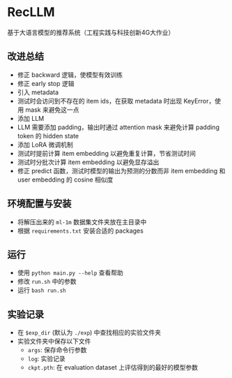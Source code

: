 # RecLLM
基于大语言模型的推荐系统（工程实践与科技创新4G大作业）

## 改进总结
- 修正 backward 逻辑，使模型有效训练
- 修正 early stop 逻辑
- 引入 metadata
- 测试时会访问到不存在的 item ids，在获取 metadata 时出现 KeyError，使用 mask 来避免这一点
- 添加 LLM
- LLM 需要添加 padding，输出时通过 attention mask 来避免计算 padding token 的 hidden state
- 添加 LoRA 微调机制
- 测试时提前计算 item embedding 以避免重复计算，节省测试时间
- 测试时分批次计算 item embedding 以避免显存溢出
- 修正 predict 函数，测试时模型的输出为预测的分数而非 item embedding 和 user embedding 的 cosine 相似度

## 环境配置与安装
- 将解压出来的 `ml-1m` 数据集文件夹放在主目录中
- 根据 `requirements.txt` 安装合适的 packages

## 运行
- 使用 `python main.py --help` 查看帮助
- 修改 `run.sh` 中的参数
- 运行 `bash run.sh`

## 实验记录
- 在 `$exp_dir` (默认为 `./exp`) 中查找相应的实验文件夹
- 实验文件夹中保存以下文件
  - `args`: 保存命令行参数
  - `log`: 实验记录
  - `ckpt.pth`: 在 evaluation dataset 上评估得到的最好的模型参数
